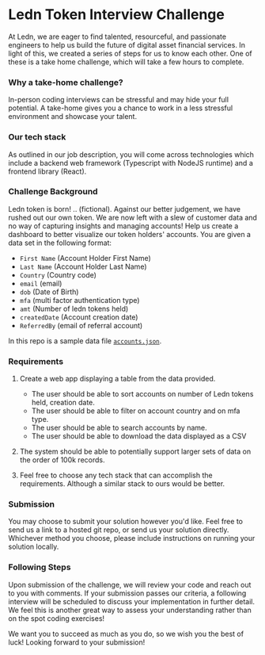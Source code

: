 # Ledn Token Interview Challenge
At Ledn, we are eager to find talented, resourceful, and passionate engineers to help us build the future of digital asset financial services. In light of this, we created a series of steps for us to know each other. One of these is a take home challenge, which will take a few hours to complete.

### Why a take-home challenge?
In-person coding interviews can be stressful and may hide your full potential. A take-home gives you a chance to work in a less stressful environment and showcase your talent.

### Our tech stack
As outlined in our job description, you will come across technologies which include a backend web framework (Typescript with NodeJS runtime) and a frontend library (React).

### Challenge Background
Ledn token is born! .. (fictional). Against our better judgement, we have rushed out our own token. We are now left with a slew of customer data and no way of capturing insights and managing accounts! Help us create a dashboard to better visualize our token holders' accounts. You are given a data set in the following format:
* `First Name` (Account Holder First Name)
* `Last Name` (Account Holder Last Name)
* `Country` (Country code)
* `email` (email)
* `dob` (Date of Birth)
* `mfa` (multi factor authentication type)
* `amt` (Number of ledn tokens held)
* `createdDate` (Account creation date)
* `ReferredBy` (email of referral account)

In this repo is a sample data file [`accounts.json`](/accounts.json).

### Requirements
1. Create a web app displaying a table from the data provided.
    * The user should be able to sort accounts on number of Ledn tokens held, creation date.
    * The user should be able to filter on account country and on mfa type.
    * The user should be able to search accounts by name.
    * The user should be able to download the data displayed as a CSV
    
2. The system should be able to potentially support larger sets of data on the order of 100k records.
   
3. Feel free to choose any tech stack that can accomplish the requirements. Although a similar stack to ours would be better.

### Submission
You may choose to submit your solution however you'd like. Feel free to send us a link to a hosted git repo, or send us your solution directly. Whichever method you choose, please include instructions on running your solution locally.

### Following Steps
Upon submission of the challenge, we will review your code and reach out to you with comments. If your submission passes our criteria, a following interview will be scheduled to discuss your implementation in further detail. We feel this is another great way to assess your understanding rather than on the spot coding exercises!

We want you to succeed as much as you do, so we wish you the best of luck! Looking forward to your submission!
